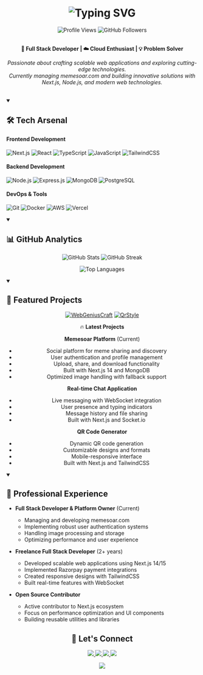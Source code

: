 <h1 align="center">
  <img src="https://readme-typing-svg.herokuapp.com?font=Fira+Code&weight=500&size=40&pause=1000&color=6C63FF&center=true&vCenter=true&random=false&width=600&height=100&lines=Hi+%F0%9F%91%8B+I'm+Aman;Full+Stack+Developer;Open+Source+Enthusiast" alt="Typing SVG" />
</h1>

<div align="center">
  <img src="https://komarev.com/ghpvc/?username=theamanone&label=Profile%20views&color=6C63FF&style=flat" alt="Profile Views" />
  <img src="https://img.shields.io/github/followers/theamanone?label=Followers&style=social" alt="GitHub Followers" />
</div>

<br/>

<p align="center">
  <b>🚀 Full Stack Developer | ☁️ Cloud Enthusiast | 💡 Problem Solver</b>
</p>

<p align="center">
  <em>
    Passionate about crafting scalable web applications and exploring cutting-edge technologies. <br/>
    Currently managing memesoar.com and building innovative solutions with Next.js, Node.js, and modern web technologies.
  </em>
</p>

<br/>

<details open>
<summary><h2>🛠️ Tech Arsenal</h2></summary>

#### Frontend Development
![Next.js](https://img.shields.io/badge/Next.js-000?style=for-the-badge&logo=next.js&logoColor=white)
![React](https://img.shields.io/badge/React-61DAFB?style=for-the-badge&logo=react&logoColor=black)
![TypeScript](https://img.shields.io/badge/TypeScript-3178C6?style=for-the-badge&logo=typescript&logoColor=white)
![JavaScript](https://img.shields.io/badge/JavaScript-F7DF1E?style=for-the-badge&logo=javascript&logoColor=black)
![TailwindCSS](https://img.shields.io/badge/TailwindCSS-06B6D4?style=for-the-badge&logo=tailwindcss&logoColor=white)

#### Backend Development
![Node.js](https://img.shields.io/badge/Node.js-339933?style=for-the-badge&logo=nodedotjs&logoColor=white)
![Express.js](https://img.shields.io/badge/Express.js-000000?style=for-the-badge&logo=express&logoColor=white)
![MongoDB](https://img.shields.io/badge/MongoDB-47A248?style=for-the-badge&logo=mongodb&logoColor=white)
![PostgreSQL](https://img.shields.io/badge/PostgreSQL-4169E1?style=for-the-badge&logo=postgresql&logoColor=white)

#### DevOps & Tools
![Git](https://img.shields.io/badge/Git-F05032?style=for-the-badge&logo=git&logoColor=white)
![Docker](https://img.shields.io/badge/Docker-2496ED?style=for-the-badge&logo=docker&logoColor=white)
![AWS](https://img.shields.io/badge/AWS-232F3E?style=for-the-badge&logo=amazon-aws&logoColor=white)
![Vercel](https://img.shields.io/badge/Vercel-000000?style=for-the-badge&logo=vercel&logoColor=white)
</details>

<details open>
<summary><h2>📊 GitHub Analytics</h2></summary>
<p align="center">
  <img src="https://github-readme-stats.vercel.app/api?username=theamanone&show_icons=true&theme=tokyonight" alt="GitHub Stats" />
  <img src="https://github-readme-streak-stats.herokuapp.com?user=theamanone&theme=tokyonight" alt="GitHub Streak" />
</p>

<p align="center">
  <img src="https://github-readme-stats.vercel.app/api/top-langs/?username=theamanone&layout=compact&theme=tokyonight" alt="Top Languages" />
</p>
</details>

<details open>
<summary><h2>🎯 Featured Projects</h2></summary>

<div align="center">

[![WebGeniusCraft](https://github-readme-stats.vercel.app/api/pin/?username=theamanone&repo=WebGeniusCraft&theme=tokyonight)](https://webgeniuscraft.netlify.app/)
[![QrStyle](https://github-readme-stats.vercel.app/api/pin/?username=theamanone&repo=qr_service&theme=tokyonight)](https://qrstyle.netlify.app/)

🔥 **Latest Projects**

**Memesoar Platform** (Current)
- Social platform for meme sharing and discovery
- User authentication and profile management
- Upload, share, and download functionality
- Built with Next.js 14 and MongoDB
- Optimized image handling with fallback support

**Real-time Chat Application**
- Live messaging with WebSocket integration
- User presence and typing indicators
- Message history and file sharing
- Built with Next.js and Socket.io

**QR Code Generator**
- Dynamic QR code generation
- Customizable designs and formats
- Mobile-responsive interface
- Built with Next.js and TailwindCSS

</div>
</details>

<details open>
<summary><h2>🌟 Professional Experience</h2></summary>

- **Full Stack Developer & Platform Owner** (Current)
  - Managing and developing memesoar.com
  - Implementing robust user authentication systems
  - Handling image processing and storage
  - Optimizing performance and user experience
  
- **Freelance Full Stack Developer** (2+ years)
  - Developed scalable web applications using Next.js 14/15
  - Implemented Razorpay payment integrations
  - Created responsive designs with TailwindCSS
  - Built real-time features with WebSocket
  
- **Open Source Contributor**
  - Active contributor to Next.js ecosystem
  - Focus on performance optimization and UI components
  - Building reusable utilities and libraries
</details>

<h2 align="center">🤝 Let's Connect</h2>

<p align="center">
  <a href="https://www.linkedin.com/in/aman-kirmara-15692224b/">
    <img src="https://img.shields.io/badge/-LinkedIn-0077B5?style=for-the-badge&logo=linkedin&logoColor=white"/>
  </a>
  <a href="https://github.com/theamanone">
    <img src="https://img.shields.io/badge/-GitHub-181717?style=for-the-badge&logo=github&logoColor=white"/>
  </a>
  <a href="https://instagram.com/iaman_09_">
    <img src="https://img.shields.io/badge/-Instagram-E4405F?style=for-the-badge&logo=instagram&logoColor=white"/>
  </a>
  <a href="https://x.com/theamanone">
    <img src="https://img.shields.io/badge/-Twitter-1DA1F2?style=for-the-badge&logo=twitter&logoColor=white"/>
  </a>
</p>

<div align="center">
  <img src="https://capsule-render.vercel.app/api?type=waving&color=gradient&height=100&section=footer" />
</div>
